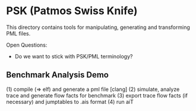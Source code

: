PSK (Patmos Swiss Knife)
========================

This directory contains tools for manipulating, generating and transforming
PML files.

Open Questions:
* Do we want to stick with PSK/PML terminology?

Benchmark Analysis Demo
-----------------------

(1) compile (=> elf) and generate a pml file [clang]
(2) simulate, analyze trace and generate flow facts for benchmark
(3) export trace flow facts (if necessary) and jumptables to .ais format
(4) run aiT

